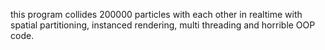 this program collides 200000 particles with each other in realtime with spatial partitioning, instanced rendering, multi threading and horrible OOP code. 
